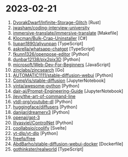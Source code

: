 # 2023-02-21

1. [DvorakDwarf/Infinite-Storage-Glitch](https://github.com/DvorakDwarf/Infinite-Storage-Glitch "ISG lets you use YouTube as cloud storage for ANY files, not just video") [Rust]
2. [jwasham/coding-interview-university](https://github.com/jwasham/coding-interview-university "A complete computer science study plan to become a software engineer.") 
3. [immersive-translate/immersive-translate](https://github.com/immersive-translate/immersive-translate "Immersive Dual Web Page Translation Extension - 沉浸式双语网页翻译扩展") [Makefile]
4. [Klocman/Bulk-Crap-Uninstaller](https://github.com/Klocman/Bulk-Crap-Uninstaller "Remove large amounts of unwanted applications quickly.") [C#]
5. [liupan1890/aliyunpan](https://github.com/liupan1890/aliyunpan "阿里云盘小白羊版 阿里云盘PC版 aliyundriver") [TypeScript]
6. [askrella/whatsapp-chatgpt](https://github.com/askrella/whatsapp-chatgpt "ChatGPT + DALL-E + WhatsApp = AI Assistant 🚀") [TypeScript]
7. [fkunn1326/openpose-editor](https://github.com/fkunn1326/openpose-editor "Openpose Editor for AUTOMATIC1111's stable-diffusion-webui") [Python]
8. [dunbar12138/pix2pix3D](https://github.com/dunbar12138/pix2pix3D "pix2pix3D: Generating 3D Objects from 2D User Inputs") [Python]
9. [microsoft/Web-Dev-For-Beginners](https://github.com/microsoft/Web-Dev-For-Beginners "24 Lessons, 12 Weeks, Get Started as a Web Developer") [JavaScript]
10. [zinclabs/zincsearch](https://github.com/zinclabs/zincsearch "ZincSearch . A lightweight alternative to elasticsearch that requires minimal resources, written in Go.") [Go]
11. [AUTOMATIC1111/stable-diffusion-webui](https://github.com/AUTOMATIC1111/stable-diffusion-webui "Stable Diffusion web UI") [Python]
12. [CompVis/stable-diffusion](https://github.com/CompVis/stable-diffusion "A latent text-to-image diffusion model") [JupyterNotebook]
13. [vinta/awesome-python](https://github.com/vinta/awesome-python "A curated list of awesome Python frameworks, libraries, software and resources") [Python]
14. [dair-ai/Prompt-Engineering-Guide](https://github.com/dair-ai/Prompt-Engineering-Guide "🐙 Guides, papers, and resources for prompt engineering") [JupyterNotebook]
15. [jlevy/the-art-of-command-line](https://github.com/jlevy/the-art-of-command-line "Master the command line, in one page") 
16. [ytdl-org/youtube-dl](https://github.com/ytdl-org/youtube-dl "Command-line program to download videos from YouTube.com and other video sites") [Python]
17. [huggingface/diffusers](https://github.com/huggingface/diffusers "🤗 Diffusers: State-of-the-art diffusion models for image and audio generation in PyTorch") [Python]
18. [danijar/dreamerv3](https://github.com/danijar/dreamerv3 "Mastering Diverse Domains through World Models") [Python]
19. [openai/gpt-3](https://github.com/openai/gpt-3 "GPT-3: Language Models are Few-Shot Learners") 
20. [lllyasviel/ControlNet](https://github.com/lllyasviel/ControlNet "Let us control diffusion models") [Python]
21. [coollabsio/coolify](https://github.com/coollabsio/coolify "An open-source & self-hostable Heroku / Netlify alternative.") [Svelte]
22. [yt-dlp/yt-dlp](https://github.com/yt-dlp/yt-dlp "A youtube-dl fork with additional features and fixes") [Python]
23. [freefq/free](https://github.com/freefq/free "翻墙、免费翻墙、免费科学上网、免费节点、免费梯子、免费ss/v2ray/trojan节点、蓝灯、谷歌商店、翻墙梯子") 
24. [AbdBarho/stable-diffusion-webui-docker](https://github.com/AbdBarho/stable-diffusion-webui-docker "Easy Docker setup for Stable Diffusion with user-friendly UI") [Dockerfile]
25. [gothinkster/realworld](https://github.com/gothinkster/realworld "The mother of all demo apps — Exemplary fullstack Medium.com clone powered by React, Angular, Node, Django, and many more 🏅") [TypeScript]
